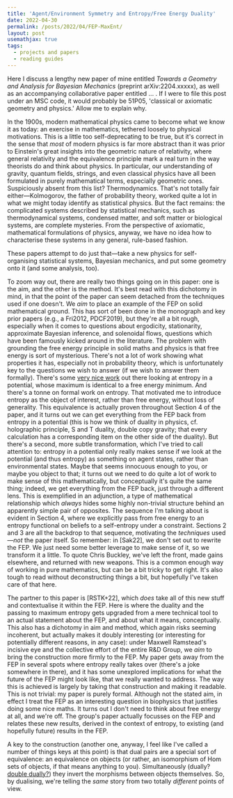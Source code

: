 ```yaml
---
title: 'Agent/Environment Symmetry and Entropy/Free Energy Duality'
date: 2022-04-30
permalink: /posts/2022/04/FEP-MaxEnt/
layout: post
usemathjax: true
tags:
  - projects and papers
  - reading guides
---
```


Here I discuss a lengthy new paper of mine entitled _Towards a Geometry and Analysis for Bayesian Mechanics_ (preprint arXiv:2204.xxxxx), as well as an accompanying collaborative paper entitled ... . If I were to file this post under an MSC code, it would probably be 51P05, 'classical or axiomatic geometry and physics.' Allow me to explain why.

In the 1900s, modern mathematical physics came to become what we know it as today: an exercise in mathematics, tethered loosely to physical motivations. This is a little too self-deprecating to be true, but it's correct in the sense that _most_ of modern physics is far more abstract than it was prior to Einstein's great insights into the geometric nature of relativity, where general relativity and the equivalence principle mark a real turn in the way theorists do and think about physics. In particular, our understanding of gravity, quantum fields, strings, and even classical physics have all been formulated in purely mathematical terms, especially geometric ones. Suspiciously absent from this list? Thermodynamics. That's not totally fair either—Kolmogorov, the father of probability theory, worked quite a lot in what we might today identify as statistical physics. But the fact remains: the complicated systems described by statistical mechanics, such as thermodynamical systems, condensed matter, and soft matter or biological systems, are complete mysteries. From the perspective of axiomatic, mathematical formulations of physics, anyway, we have no idea how to characterise these systems in any general, rule-based fashion.

These papers attempt to do just that—take a new physics for self-organising statistical systems, Bayesian mechanics, and put some geometry onto it (and some analysis, too). 

To zoom way out, there are really two things going on in this paper: one is the aim, and the other is the method. It's best read with this dichotomy in mind, in that the point of the paper can seem detached from the techniques used if one doesn't. We _aim_ to place an example of the FEP on solid mathematical ground. This has sort of been done in the monograph and key prior papers (e.g., a Fri2012, PDCF2019), but they're all a bit rough, especially when it comes to questions about ergodicity, stationarity, approximate Bayesian inference, and solenoidal flows, questions which have been famously kicked around in the literature. The problem with grounding the free energy principle in solid maths and physics is that free energy is sort of mysterious. There's not a lot of work showing what properties it has, especially not in probability theory, which is unfortunately key to the questions we wish to answer (if we wish to answer them formally). There's some [very nice work](https://cedricvillani.org/sites/dev/files/old_images/2012/07/P01.MV-FPReview.pdf) out there looking at entropy in a potential, whose maximum is identical to a free energy minimum. And there's a tonne on formal work on entropy. That motivated me to introduce entropy as the object of interest, rather than free energy, without loss of generality. This equivalence is actually proven throughout Section 4 of the paper, and it turns out we can get everything from the FEP back from entropy in a potential (this is how we think of duality in physics, cf. holographic principle, S and T duality, double copy gravity; that every calculation has a corresponding item on the other side of the duality). But there's a second, more subtle transformation, which I've tried to call attention to: entropy in a potential only really makes sense if we look at the potential (and thus entropy) as something on agent states, rather than environmental states. Maybe that seems innocuous enough to you, or maybe you object to that; it turns out we need to do quite a lot of work to make sense of this mathematically, but conceptually it's quite the same thing; indeed, we get everything from the FEP back, just through a different lens. This is exemplified in an adjunction, a type of mathematical relationship which _always_ hides some highly non-trivial structure behind an apparently simple pair of opposites. The sequence I'm talking about is evident in Section 4, where we explicitly pass from free energy to an entropy functional on beliefs to a self-entropy under a constraint. Sections 2 and 3 are all the backdrop to that sequence, motivating the _techniques_ used—_not_ the paper itself. So remember: in [Sak22], we don't set out to rewrite the FEP. We just need some better leverage to make sense of it, so we transform it a little. To quote Chris Buckley, we've left the front, made gains elsewhere, and returned with new weapons. This is a common enough way of working in pure mathematics, but can be a bit tricky to get right. It's also tough to read without deconstructing things a bit, but hopefully I've taken care of that here. 

The partner to this paper is [RSTK+22], which _does_ take all of this new stuff and contextualise it within the FEP. Here is where the duality and the passing to maximum entropy gets upgraded from a mere technical tool to an actual statement about the FEP, and about what it means, conceptually. This also has a dichotomy in aim and method, which again risks seeming incoherent, but actually makes it doubly interesting (or interesting for potentially different reasons, in any case): under Maxwell Ramstead's incisive eye and the collective effort of the entire R&D Group, we _aim_ to bring the construction more firmly to the FEP. My paper gets away from the FEP in several spots where entropy really takes over (there's a joke somewhere in there), and it has some unexplored implications for what the future of the FEP might look like, that we really wanted to address. The way this is achieved is largely by taking that construction and making it readable. This is not trivial: my paper is purely formal. Although not the stated aim, in effect I treat the FEP as an interesting question in biophysics that justifies doing some nice maths. It turns out I don't need to think about free energy at all, and we're off. The group's paper actually focusses on the FEP and relates these new results, derived in the context of entropy, to existing (and hopefully future) results in the FEP. 

A key to the construction (another one, anyway, I feel like I've called a number of things keys at this point) is that dual pairs are a special sort of equivalence: an equivalence on objects (or rather, an isomorphism of Hom sets of objects, if that means anything to you). Simultaneously (dually? [double dually?](https://ncatlab.org/nlab/show/space+and+quantity)) they invert the morphisms between objects themselves. So, by dualising, we're telling the _same_ story from two totally _different_ points of view. 
